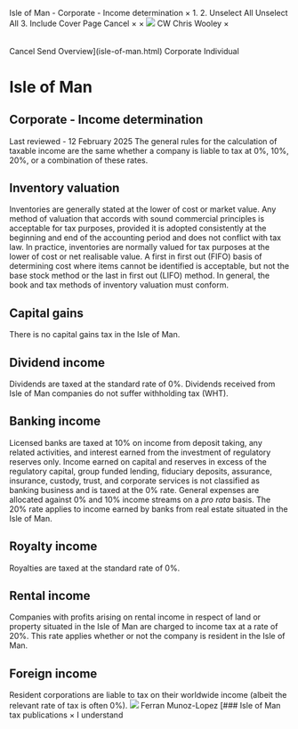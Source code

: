 Isle of Man - Corporate - Income determination
×
1.
2.
Unselect All
Unselect All
3.
Include Cover Page
Cancel
×
×
![](-/media/world-wide-tax-summaries/attachments/global---chris-wooley.ashx%3Frev=ac5e5f3223b34096b1afc2a6009c7320&revision=ac5e5f32-23b3-4096-b1af-c2a6009c7320&hash=859B7ADC84DC2CBEC9760E9E6EE7DE6D0A8BFCDF)
CW
Chris Wooley
×
######
Cancel
Send
Overview](isle-of-man.html)
Corporate
Individual
# Isle of Man
## Corporate - Income determination
Last reviewed - 12 February 2025
The general rules for the calculation of taxable income are the same whether a company is liable to tax at 0%, 10%, 20%, or a combination of these rates.
## Inventory valuation
Inventories are generally stated at the lower of cost or market value. Any method of valuation that accords with sound commercial principles is acceptable for tax purposes, provided it is adopted consistently at the beginning and end of the accounting period and does not conflict with tax law. In practice, inventories are normally valued for tax purposes at the lower of cost or net realisable value. A first in first out (FIFO) basis of determining cost where items cannot be identified is acceptable, but not the base stock method or the last in first out (LIFO) method.
In general, the book and tax methods of inventory valuation must conform.
## Capital gains
There is no capital gains tax in the Isle of Man.
## Dividend income
Dividends are taxed at the standard rate of 0%. Dividends received from Isle of Man companies do not suffer withholding tax (WHT).
## Banking income
Licensed banks are taxed at 10% on income from deposit taking, any related activities, and interest earned from the investment of regulatory reserves only.
Income earned on capital and reserves in excess of the regulatory capital, group funded lending, fiduciary deposits, assurance, insurance, custody, trust, and corporate services is not classified as banking business and is taxed at the 0% rate.
General expenses are allocated against 0% and 10% income streams on a *pro rata* basis.
The 20% rate applies to income earned by banks from real estate situated in the Isle of Man.
## Royalty income
Royalties are taxed at the standard rate of 0%.
## Rental income
Companies with profits arising on rental income in respect of land or property situated in the Isle of Man are charged to income tax at a rate of 20%. This rate applies whether or not the company is resident in the Isle of Man.
## Foreign income
Resident corporations are liable to tax on their worldwide income (albeit the relevant rate of tax is often 0%).
![](-/media/world-wide-tax-summaries/isleofmanferran-munozlopezisleofmanferranmunozlopezjpg20240123121327745.ashx%3Frev=249f91fc7cc64d91b9ecfbb3fbe8cac7&revision=249f91fc-7cc6-4d91-b9ec-fbb3fbe8cac7&hash=9DAF6A2FF3916F5A0081AA7B48AEC2F4B89AAECB)
Ferran Munoz-Lopez
[### Isle of Man tax publications
×
I understand